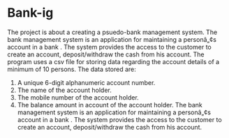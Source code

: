 # Bank-ig
The project is about a creating a psuedo-bank management system. The bank management system is an application for maintaining a personâ„¢s account in a bank . The system provides the access to the customer to create an account, deposit/withdraw the cash from his account.
The program uses a csv file for storing data regarding the account details of a
minimum of 10 persons. The data stored are:
1. A unique 6-digit alphanumeric account number.
2. The name of the account holder.
3. The mobile number of the account holder.
4. The balance amount in account of the account holder.
The bank management system is an application for maintaining a personâ„¢s account in a bank . The system provides the access to the customer to create an account, deposit/withdraw the cash from his account.
